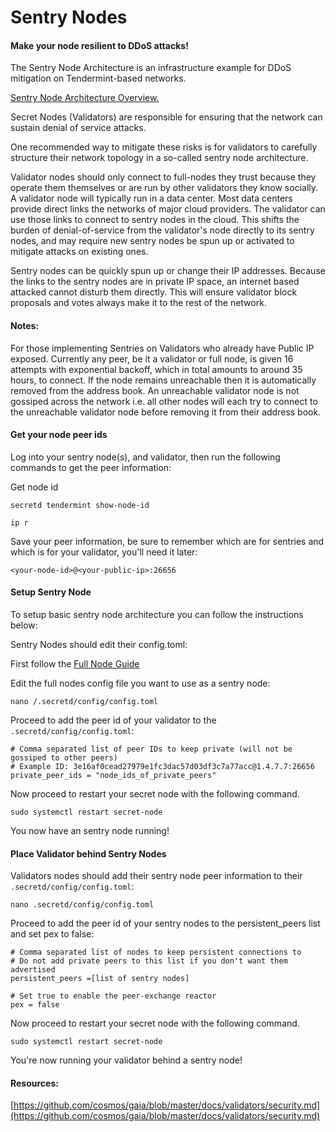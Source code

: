 # Sentry Nodes

#### Make your node resilient to DDoS attacks! <a href="#make-your-node-resilient-to-ddos-attacks" id="make-your-node-resilient-to-ddos-attacks"></a>

The Sentry Node Architecture is an infrastructure example for DDoS mitigation on Tendermint-based networks.

[Sentry Node Architecture Overview.](https://forum.cosmos.network/t/sentry-node-architecture-overview/454)

Secret Nodes (Validators) are responsible for ensuring that the network can sustain denial of service attacks.

One recommended way to mitigate these risks is for validators to carefully structure their network topology in a so-called sentry node architecture.

Validator nodes should only connect to full-nodes they trust because they operate them themselves or are run by other validators they know socially. A validator node will typically run in a data center. Most data centers provide direct links the networks of major cloud providers. The validator can use those links to connect to sentry nodes in the cloud. This shifts the burden of denial-of-service from the validator's node directly to its sentry nodes, and may require new sentry nodes be spun up or activated to mitigate attacks on existing ones.

Sentry nodes can be quickly spun up or change their IP addresses. Because the links to the sentry nodes are in private IP space, an internet based attacked cannot disturb them directly. This will ensure validator block proposals and votes always make it to the rest of the network.

#### Notes: <a href="#notes" id="notes"></a>

For those implementing Sentries on Validators who already have Public IP exposed. Currently any peer, be it a validator or full node, is given 16 attempts with exponential backoff, which in total amounts to around 35 hours, to connect. If the node remains unreachable then it is automatically removed from the address book. An unreachable validator node is not gossiped across the network i.e. all other nodes will each try to connect to the unreachable validator node before removing it from their address book.

#### Get your node peer ids <a href="#get-your-node-peer-ids" id="get-your-node-peer-ids"></a>

Log into your sentry node(s), and validator, then run the following commands to get the peer information:

Get node id

```
secretd tendermint show-node-id
```

```
ip r
```

Save your peer information, be sure to remember which are for sentries and which is for your validator, you'll need it later:

```
<your-node-id>@<your-public-ip>:26656
```

#### Setup Sentry Node <a href="#setup-sentry-node" id="setup-sentry-node"></a>

To setup basic sentry node architecture you can follow the instructions below:

Sentry Nodes should edit their config.toml:

First follow the [Full Node Guide](https://docs.scrt.network/node-guides/run-full-node-mainnet.html)

Edit the full nodes config file you want to use as a sentry node:

```
nano /.secretd/config/config.toml
```

Proceed to add the peer id of your validator to the `.secretd/config/config.toml`:

```
# Comma separated list of peer IDs to keep private (will not be gossiped to other peers)
# Example ID: 3e16af0cead27979e1fc3dac57d03df3c7a77acc@1.4.7.7:26656
private_peer_ids = "node_ids_of_private_peers"
```

Now proceed to restart your secret node with the following command.

```
sudo systemctl restart secret-node
```

You now have an sentry node running!

#### Place Validator behind Sentry Nodes <a href="#place-validator-behind-sentry-nodes" id="place-validator-behind-sentry-nodes"></a>

Validators nodes should add their sentry node peer information to their `.secretd/config/config.toml`:

```
nano .secretd/config/config.toml
```

Proceed to add the peer id of your sentry nodes to the persistent\_peers list and set pex to false:

```
# Comma separated list of nodes to keep persistent connections to
# Do not add private peers to this list if you don't want them advertised
persistent_peers =[list of sentry nodes]

# Set true to enable the peer-exchange reactor
pex = false
```

Now proceed to restart your secret node with the following command.

```
sudo systemctl restart secret-node
```

You're now running your validator behind a sentry node!

#### Resources: <a href="#resources" id="resources"></a>

[https://github.com/cosmos/gaia/blob/master/docs/validators/security.md](https://github.com/cosmos/gaia/blob/master/docs/validators/security.md)

